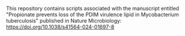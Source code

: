 This repository contains scripts associated with the manuscript entitled "Propionate prevents loss of the PDIM virulence lipid in Mycobacterium tuberculosis" published in Nature Microbiology: https://doi.org/10.1038/s41564-024-01697-8 
